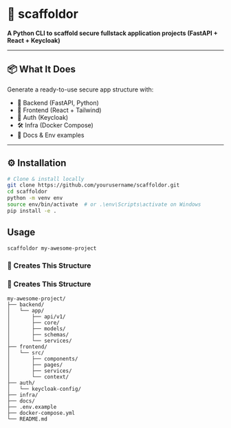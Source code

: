 # 🚀 scaffoldor

**A Python CLI to scaffold secure fullstack application projects (FastAPI + React + Keycloak)**

---

## 📦 What It Does

Generate a ready-to-use secure app structure with:

- 🔧 Backend (FastAPI, Python)
- 🎨 Frontend (React + Tailwind)
- 🔐 Auth (Keycloak)
- 🛠️ Infra (Docker Compose)
- 📄 Docs & Env examples

---

## ⚙️ Installation

```bash
# Clone & install locally
git clone https://github.com/yourusername/scaffoldor.git
cd scaffoldor
python -m venv env
source env/bin/activate  # or .\env\Scripts\activate on Windows
pip install -e .
```
## Usage
```bash
scaffoldor my-awesome-project
```

### 📁 Creates This Structure

### 📁 Creates This Structure

```text
my-awesome-project/
├── backend/
│   └── app/
│       ├── api/v1/
│       ├── core/
│       ├── models/
│       ├── schemas/
│       └── services/
├── frontend/
│   └── src/
│       ├── components/
│       ├── pages/
│       ├── services/
│       └── context/
├── auth/
│   └── keycloak-config/
├── infra/
├── docs/
├── .env.example
├── docker-compose.yml
└── README.md


